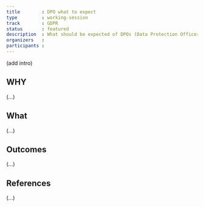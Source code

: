 ```yaml
---
title        : DPO what to expect
type         : working-session
track        : GDPR
status       : featured
description  : What should be expected of DPOs (Data Protection Officers)
organizers   :
participants :
---
```


(add intro)

## WHY

(...)

## What

(...)

## Outcomes

(...)

## References

(...)
